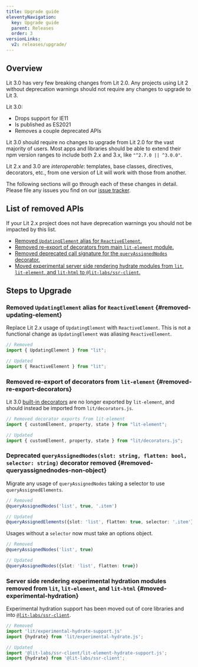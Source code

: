 ```yaml
---
title: Upgrade guide
eleventyNavigation:
  key: Upgrade guide
  parent: Releases
  order: 3
versionLinks:
  v2: releases/upgrade/
---
```


## Overview

Lit 3.0 has very few breaking changes from Lit 2.0. Any projects using Lit 2
without deprecation warnings should not require any changes to upgrade to Lit 3.

Lit 3.0:

- Drops support for IE11
- Is published as ES2021
- Removes a couple deprecated APIs

Lit 3.0 should require no changes to upgrade from Lit 2.0 for the vast majority
of users. Most apps and libraries should be able to extend their npm version
ranges to include both 2.x and 3.x, like `"^2.7.0 || ^3.0.0"`.

Lit 2.x and 3.0 are _interoperable_: templates, base classes, directives,
decorators, etc., from one version of Lit will work with those from another.

The following sections will go through each of these changes in detail. Please
file any issues you find on our [issue
tracker](https://github.com/lit/lit/issues).

## List of removed APIs

If your Lit 2.x project does not have deprecation warnings you should not be
impacted by this list.

 - [Removed `UpdatingElement` alias for `ReactiveElement`.](#removed-updating-element)
 - [Removed re-export of decorators from main `lit-element` module.](#removed-re-export-decorators)
 - [Removed deprecated call signature for the `queryAssignedNodes` decorator.](#removed-queryassignednodes-non-object)
 - [Moved experimental server side rendering hydrate modules from `lit`, `lit-element`, and `lit-html` to `@lit-labs/ssr-client`.](#moved-experimental-hydration)

## Steps to Upgrade

### Removed `UpdatingElement` alias for `ReactiveElement` {#removed-updating-element}

Replace Lit 2.x usage of `UpdatingElement` with `ReactiveElement`. This is not a
functional change as `UpdatingElement` was aliasing `ReactiveElement`.

```ts
// Removed
import { UpdatingElement } from "lit";

// Updated
import { ReactiveElement } from "lit";
```

### Removed re-export of decorators from `lit-element` {#removed-re-export-decorators}

Lit 3.0 [built-in
decorators](/docs/v3/components/decorators/#built-in-decorators) are no longer
exported by `lit-element`, and should instead be imported from
`lit/decorators.js`.

```ts
// Removed decorator exports from lit-element
import { customElement, property, state } from "lit-element";

// Updated
import { customElement, property, state } from "lit/decorators.js";
```

### Deprecated `queryAssignedNodes(slot: string, flatten: bool, selector: string)` decorator removed {#removed-queryassignednodes-non-object}

Migrate any usage of `queryAssignedNodes` taking a selector to use `queryAssignedElements`.

```ts
// Removed
@queryAssignedNodes('list', true, '.item')

// Updated
@queryAssignedElements({slot: 'list', flatten: true, selector: '.item'})
```

Usages without a `selector` now must take an options object.

```ts
// Removed
@queryAssignedNodes('list', true)

// Updated
@queryAssignedNodes({slot: 'list', flatten: true})
```

### Server side rendering experimental hydration modules removed from `lit`, `lit-element`, and `lit-html` {#moved-experimental-hydration}

Experimental hydration support has been moved out of core libraries and into
[`@lit-labs/ssr-client`](https://www.npmjs.com/package/@lit-labs/ssr-client).

```ts
// Removed
import 'lit/experimental-hydrate-support.js'
import {hydrate} from 'lit/experimental-hydrate.js';

// Updated
import '@lit-labs/ssr-client/lit-element-hydrate-support.js';
import {hydrate} from '@lit-labs/ssr-client';
```
